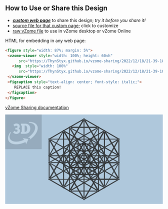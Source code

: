 
## How to Use or Share this Design

 - [***custom web page***][post] to share this design; *try it before you share it!*
 - [source file for that custom page][source]; click to customize
 - [raw vZome file][raw] to use in vZome desktop or vZome Online
 
 HTML for embedding in any web page:
 ```html
<figure style="width: 87%; margin: 5%">
  <vzome-viewer style="width: 100%; height: 60vh"
       src="https://ThynStyx.github.io/vzome-sharing/2022/12/18/21-39-18-Black18-CUBES-IN-SPHERE/Black18-CUBES-IN-SPHERE.vZome" >
    <img  style="width: 100%"
       src="https://ThynStyx.github.io/vzome-sharing/2022/12/18/21-39-18-Black18-CUBES-IN-SPHERE/Black18-CUBES-IN-SPHERE.png" >
  </vzome-viewer>
  <figcaption style="text-align: center; font-style: italic;">
     REPLACE this caption!
  </figcaption>
</figure>
 ```

[vZome Sharing documentation](https://vzome.github.io/vzome/sharing.html#how-it-works)

![Image](<Black18-CUBES-IN-SPHERE.png>)


[post]: <https://ThynStyx.github.io/vzome-sharing/2022/12/18/Black18-CUBES-IN-SPHERE-21-39-18.html>
[source]: <https://github.com/ThynStyx/vzome-sharing/edit/main/_posts/2022-12-18-Black18-CUBES-IN-SPHERE-21-39-18.md>
[raw]: <https://raw.githubusercontent.com/ThynStyx/vzome-sharing/main/2022/12/18/21-39-18-Black18-CUBES-IN-SPHERE/Black18-CUBES-IN-SPHERE.vZome>